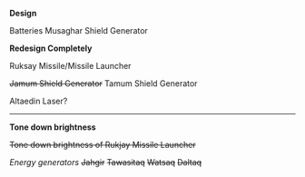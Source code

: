 **Design**

Batteries
Musaghar Shield Generator

**Redesign Completely**

Ruksay Missile/Missile Launcher

~~Jamum Shield Generator~~
Tamum Shield Generator

Altaedin Laser?

------

**Tone down brightness**

~~Tone down brightness of Rukjay Missile Launcher~~

_Energy generators_
~~Jahgir~~
~~Tawasitaq~~
~~Watsaq~~
~~Daltaq~~